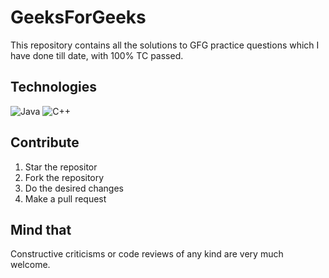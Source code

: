 # GeeksForGeeks
This repository contains all the solutions to GFG practice questions which I have done till date, with 100% TC passed.



## Technologies
![Java](https://img.shields.io/badge/java-%23ED8B00.svg?style=for-the-badge&logo=java&logoColor=white)
![C++](https://img.shields.io/badge/c++-%2300599C.svg?style=for-the-badge&logo=c%2B%2B&logoColor=white)


## Contribute
1. Star the repositor
2. Fork the repository
3. Do the desired changes 
4. Make a pull request


## Mind that
Constructive criticisms or code reviews of any kind are very much welcome.







